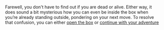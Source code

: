 Farewell, you don't have to find out if you are dead or alive. Either way, it does sound a bit mysterious how you can even be inside the box when you’re already standing outside, pondering on your next move. To resolve that confusion, you can either [open the box](../schrodinger-cat/dead-or-alive/dead-or-alive.md) or [continue with your adventure](../marshmallow.md)
